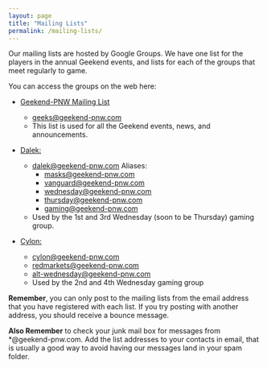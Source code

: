 ```yaml
---
layout: page
title: "Mailing Lists"
permalink: /mailing-lists/
---
```


Our mailing lists are hosted by Google Groups.  We have one list for the players in the annual Geekend events, and lists for each of the groups that meet regularly to game.

You can access the groups on the web here:

- [Geekend-PNW Mailing List](https://groups.google.com/a/geekend-pnw.com/d/forum/geeks)
  - [geeks@geekend-pnw.com](mailto:geeks@geekend-pnw.com)
  - This list is used for all the Geekend events, news, and announcements.

- [Dalek:](https://groups.google.com/a/geekend-pnw.com/d/forum/dalek)
  - [dalek@geekend-pnw.com](mailto:dalek@geekend-pnw.com)
  Aliases:
    - masks@geekend-pnw.com
    - vanguard@geekend-pnw.com
    - wednesday@geekend-pnw.com
    - thursday@geekend-pnw.com
    - gaming@geekend-pnw.com
  - Used by the 1st and 3rd Wednesday (soon to be Thursday) gaming group.

- [Cylon:](https://groups.google.com/a/geekend-pnw.com/d/forum/cylon)
  - [cylon@geekend-pnw.com](mailto:cylon@geekend-pnw.com)
  - redmarkets@geekend-pnw.com
  - alt-wednesday@geekend-pnw.com
  - Used by the 2nd and 4th Wednesday gaming group

**Remember**, you can only post to the mailing lists from the email address that you have registered with each list.  If you try posting with another address, you should receive a bounce message.

**Also Remember** to check your junk mail box for messages from *@geekend-pnw.com.  Add the list addresses to your contacts in email, that is usually a good way to avoid having our messages land in your spam folder.


